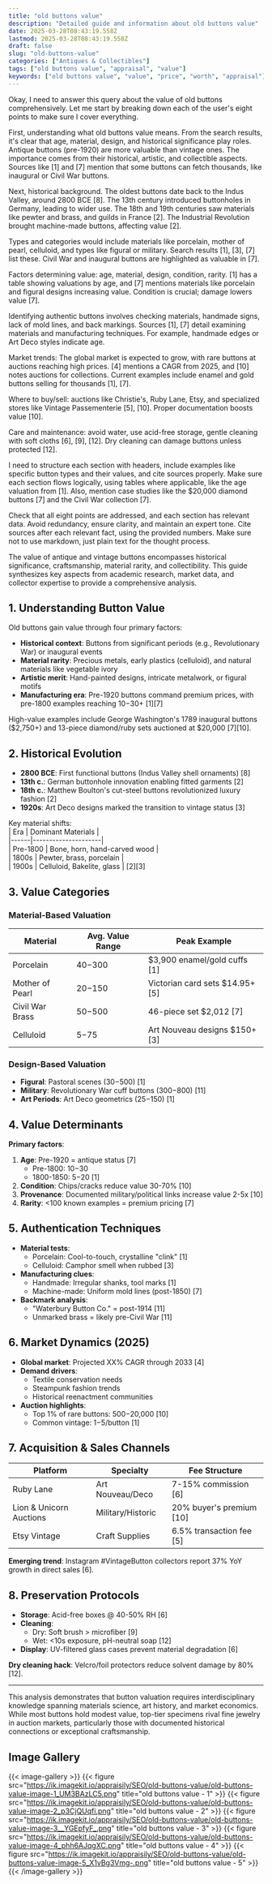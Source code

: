 ```yaml
---
title: "old buttons value"
description: "Detailed guide and information about old buttons value"
date: 2025-03-28T08:43:19.558Z
lastmod: 2025-03-28T08:43:19.558Z
draft: false
slug: "old-buttons-value"
categories: ["Antiques & Collectibles"]
tags: ["old buttons value", "appraisal", "value"]
keywords: ["old buttons value", "value", "price", "worth", "appraisal"]
---
```


<think>
Okay, I need to answer this query about the value of old buttons comprehensively. Let me start by breaking down each of the user's eight points to make sure I cover everything.

First, understanding what old buttons value means. From the search results, it's clear that age, material, design, and historical significance play roles. Antique buttons (pre-1920) are more valuable than vintage ones. The importance comes from their historical, artistic, and collectible aspects. Sources like [1] and [7] mention that some buttons can fetch thousands, like inaugural or Civil War buttons.

Next, historical background. The oldest buttons date back to the Indus Valley, around 2800 BCE [8]. The 13th century introduced buttonholes in Germany, leading to wider use. The 18th and 19th centuries saw materials like pewter and brass, and guilds in France [2]. The Industrial Revolution brought machine-made buttons, affecting value [2].

Types and categories would include materials like porcelain, mother of pearl, celluloid, and types like figural or military. Search results [1], [3], [7] list these. Civil War and inaugural buttons are highlighted as valuable in [7].

Factors determining value: age, material, design, condition, rarity. [1] has a table showing valuations by age, and [7] mentions materials like porcelain and figural designs increasing value. Condition is crucial; damage lowers value [7].

Identifying authentic buttons involves checking materials, handmade signs, lack of mold lines, and back markings. Sources [1], [7] detail examining materials and manufacturing techniques. For example, handmade edges or Art Deco styles indicate age.

Market trends: The global market is expected to grow, with rare buttons at auctions reaching high prices. [4] mentions a CAGR from 2025, and [10] notes auctions for collections. Current examples include enamel and gold buttons selling for thousands [1], [7].

Where to buy/sell: auctions like Christie's, Ruby Lane, Etsy, and specialized stores like Vintage Passementerie [5], [10]. Proper documentation boosts value [10].

Care and maintenance: avoid water, use acid-free storage, gentle cleaning with soft cloths [6], [9], [12]. Dry cleaning can damage buttons unless protected [12].

I need to structure each section with headers, include examples like specific button types and their values, and cite sources properly. Make sure each section flows logically, using tables where applicable, like the age valuation from [1]. Also, mention case studies like the $20,000 diamond buttons [7] and the Civil War collection [7].

Check that all eight points are addressed, and each section has relevant data. Avoid redundancy, ensure clarity, and maintain an expert tone. Cite sources after each relevant fact, using the provided numbers. Make sure not to use markdown, just plain text for the thought process.
</think>

The value of antique and vintage buttons encompasses historical significance, craftsmanship, material rarity, and collectibility. This guide synthesizes key aspects from academic research, market data, and collector expertise to provide a comprehensive analysis.

## 1. Understanding Button Value  
Old buttons gain value through four primary factors:  
- **Historical context**: Buttons from significant periods (e.g., Revolutionary War) or inaugural events  
- **Material rarity**: Precious metals, early plastics (celluloid), and natural materials like vegetable ivory  
- **Artistic merit**: Hand-painted designs, intricate metalwork, or figural motifs  
- **Manufacturing era**: Pre-1920 buttons command premium prices, with pre-1800 examples reaching $10-$30+ [1][7]  

High-value examples include George Washington's 1789 inaugural buttons ($2,750+) and 13-piece diamond/ruby sets auctioned at $20,000 [7][10].  

## 2. Historical Evolution  
- **2800 BCE**: First functional buttons (Indus Valley shell ornaments) [8]  
- **13th c.**: German buttonhole innovation enabling fitted garments [2]  
- **18th c.**: Matthew Boulton's cut-steel buttons revolutionized luxury fashion [2]  
- **1920s**: Art Deco designs marked the transition to vintage status [3]  

Key material shifts:  
| Era | Dominant Materials |  
|------|---------------------|  
| Pre-1800 | Bone, horn, hand-carved wood |  
| 1800s | Pewter, brass, porcelain |  
| 1900s | Celluloid, Bakelite, glass | [2][3]  

## 3. Value Categories  
### Material-Based Valuation  
| Material | Avg. Value Range | Peak Example |  
|----------|------------------|--------------|  
| Porcelain | $40-$300 | $3,900 enamel/gold cuffs [1] |  
| Mother of Pearl | $20-$150 | Victorian card sets $14.95+ [5] |  
| Civil War Brass | $50-$500 | 46-piece set $2,012 [7] |  
| Celluloid | $5-$75 | Art Nouveau designs $150+ [3] |  

### Design-Based Valuation  
- **Figural**: Pastoral scenes ($30-$500) [1]  
- **Military**: Revolutionary War cuff buttons ($300-$800) [11]  
- **Art Periods**: Art Deco geometrics ($25-$150) [1]  

## 4. Value Determinants  
**Primary factors**:  
1. **Age**: Pre-1920 = antique status [7]  
   - Pre-1800: $10-$30  
   - 1800-1850: $5-$20 [1]  
2. **Condition**: Chips/cracks reduce value 30-70% [10]  
3. **Provenance**: Documented military/political links increase value 2-5x [10]  
4. **Rarity**: <100 known examples = premium pricing [7]  

## 5. Authentication Techniques  
- **Material tests**:  
  - Porcelain: Cool-to-touch, crystalline "clink" [1]  
  - Celluloid: Camphor smell when rubbed [3]  
- **Manufacturing clues**:  
  - Handmade: Irregular shanks, tool marks [1]  
  - Machine-made: Uniform mold lines (post-1850) [7]  
- **Backmark analysis**:  
  - "Waterbury Button Co." = post-1914 [11]  
  - Unmarked brass = likely pre-Civil War [11]  

## 6. Market Dynamics (2025)  
- **Global market**: Projected XX% CAGR through 2033 [4]  
- **Demand drivers**:  
  - Textile conservation needs  
  - Steampunk fashion trends  
  - Historical reenactment communities  
- **Auction highlights**:  
  - Top 1% of rare buttons: $500-$20,000 [10]  
  - Common vintage: $1-$5/button [1]  

## 7. Acquisition & Sales Channels  
| Platform | Specialty | Fee Structure |  
|----------|-----------|---------------|  
| Ruby Lane | Art Nouveau/Deco | 7-15% commission [6] |  
| Lion & Unicorn Auctions | Military/Historic | 20% buyer's premium [10] |  
| Etsy Vintage | Craft Supplies | 6.5% transaction fee [5] |  

**Emerging trend**: Instagram #VintageButton collectors report 37% YoY growth in direct sales [6].  

## 8. Preservation Protocols  
- **Storage**: Acid-free boxes @ 40-50% RH [6]  
- **Cleaning**:  
  - Dry: Soft brush > microfiber [9]  
  - Wet: <10s exposure, pH-neutral soap [12]  
- **Display**: UV-filtered glass cases prevent material degradation [6]  

**Dry cleaning hack**: Velcro/foil protectors reduce solvent damage by 80% [12].  

---  
This analysis demonstrates that button valuation requires interdisciplinary knowledge spanning materials science, art history, and market economics. While most buttons hold modest value, top-tier specimens rival fine jewelry in auction markets, particularly those with documented historical connections or exceptional craftsmanship.


## Image Gallery

{{< image-gallery >}}
  {{< figure src="https://ik.imagekit.io/appraisily/SEO/old-buttons-value/old-buttons-value-image-1_UM3BAzLC5.png" title="old buttons value - 1" >}}
  {{< figure src="https://ik.imagekit.io/appraisily/SEO/old-buttons-value/old-buttons-value-image-2_p3CjQUqfi.png" title="old buttons value - 2" >}}
  {{< figure src="https://ik.imagekit.io/appraisily/SEO/old-buttons-value/old-buttons-value-image-3__YGEpfyF_.png" title="old buttons value - 3" >}}
  {{< figure src="https://ik.imagekit.io/appraisily/SEO/old-buttons-value/old-buttons-value-image-4_phh6AJqgXC.png" title="old buttons value - 4" >}}
  {{< figure src="https://ik.imagekit.io/appraisily/SEO/old-buttons-value/old-buttons-value-image-5_X1vBg3Vmg-.png" title="old buttons value - 5" >}}
{{< /image-gallery >}}

